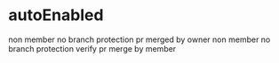 # autoEnabled

non member no branch protection pr merged by owner
non member no branch protection verify pr merge by member
